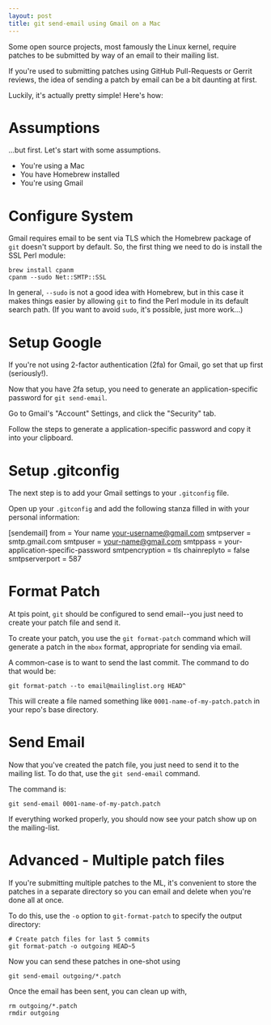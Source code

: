 ```yaml
---
layout: post
title: git send-email using Gmail on a Mac
---
```



Some open source projects, most famously the Linux kernel, require patches to
be submitted by way of an email to their mailing list.

If you're used to submitting patches using GitHub Pull-Requests or Gerrit
reviews, the idea of sending a patch by email can be a bit daunting at first.

Luckily, it's actually pretty simple! Here's how:


Assumptions
===========

...but first. Let's start with some assumptions.

* You're using a Mac
* You have Homebrew installed
* You're using Gmail


Configure System
================

Gmail requires email to be sent via TLS which the Homebrew package of `git`
doesn't support by default. So, the first thing we need to do is install the
SSL Perl module:

    brew install cpanm
    cpanm --sudo Net::SMTP::SSL


In general, `--sudo` is not a good idea with Homebrew, but in this case it
makes things easier by allowing `git` to find the Perl module in its default
search path. (If you want to avoid `sudo`, it's possible, just more work...)


Setup Google
============

If you're not using 2-factor authentication (2fa) for Gmail, go set that up first
(seriously!).

Now that you have 2fa setup, you need to generate an application-specific
password for `git send-email`.

Go to Gmail's "Account" Settings, and click the "Security" tab.

Follow the steps to generate a application-specific password and copy it into
your clipboard.


Setup .gitconfig
================

The next step is to add your Gmail settings to your `.gitconfig` file.

Open up your `.gitconfig` and add the following stanza filled in with your
personal information:

[sendemail]
    from = Your name <your-username@gmail.com>
    smtpserver = smtp.gmail.com
    smtpuser = your-name@gmail.com
    smtppass = your-application-specific-password
    smtpencryption = tls
    chainreplyto = false
    smtpserverport = 587


Format Patch
============

At tpis point, `git` should be configured to send email--you just need to
create your patch file and send it.

To create your patch, you use the `git format-patch` command which will
generate a patch in the `mbox` format,  appropriate for sending via email.

A common-case is to want to send the last commit. The command to do that would
be:

    git format-patch --to email@mailinglist.org HEAD^

This will create a file named something like `0001-name-of-my-patch.patch` in
your repo's base directory.


Send Email
==========

Now that you've created the patch file, you just need to send it to the
mailing list. To do that, use the `git send-email` command.

The command is:

    git send-email 0001-name-of-my-patch.patch


If everything worked properly, you should now see your patch show up on the
mailing-list.


Advanced - Multiple patch files
===============================

If you're submitting multiple patches to the ML, it's convenient to store the
patches in a separate directory so you can email and delete when you're done
all at once.

To do this, use the `-o` option to `git-format-patch` to specify the output
directory:

    # Create patch files for last 5 commits
    git format-patch -o outgoing HEAD~5

Now you can send these patches in one-shot using

    git send-email outgoing/*.patch

Once the email has been sent, you can clean up with,

    rm outgoing/*.patch
    rmdir outgoing
